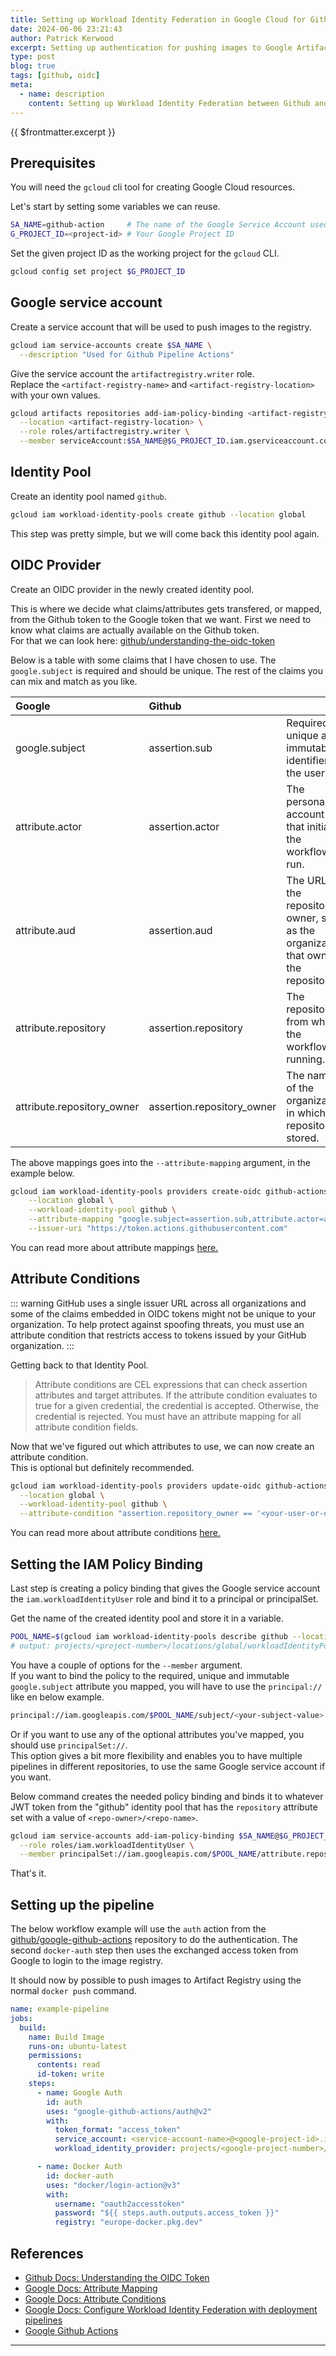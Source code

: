 ```yaml
---
title: Setting up Workload Identity Federation in Google Cloud for Github pipelines
date: 2024-06-06 23:21:43
author: Patrick Kerwood
excerpt: Setting up authentication for pushing images to Google Artifact Registry from a Github pipeline is usually done by creating a static, forever valid, credential file for at service account, which will probably never be rotated. An alternative to that is to use Workload Identity Federation to exchange a Github issued JWT token with a Google token and use that for authentication.
type: post
blog: true
tags: [github, oidc]
meta:
  - name: description
    content: Setting up Workload Identity Federation between Github and Google Cloud.
---
```


{{ $frontmatter.excerpt }}

## Prerequisites

You will need the `gcloud` cli tool for creating Google Cloud resources.

Let's start by setting some variables we can reuse.

```sh
SA_NAME=github-action     # The name of the Google Service Account used by the pipeline.
G_PROJECT_ID=<project-id> # Your Google Project ID
```

Set the given project ID as the working project for the `gcloud` CLI.

```sh
gcloud config set project $G_PROJECT_ID
```

## Google service account

Create a service account that will be used to push images to the registry.

```sh
gcloud iam service-accounts create $SA_NAME \
  --description "Used for Github Pipeline Actions"
```

Give the service account the `artifactregistry.writer` role.  
Replace the `<artifact-registry-name>` and `<artifact-registry-location>` with your own values.

```sh
gcloud artifacts repositories add-iam-policy-binding <artifact-registry-name> \
  --location <artifact-registry-location> \
  --role roles/artifactregistry.writer \
  --member serviceAccount:$SA_NAME@$G_PROJECT_ID.iam.gserviceaccount.com
```

## Identity Pool

Create an identity pool named `github`.

```sh
gcloud iam workload-identity-pools create github --location global
```

This step was pretty simple, but we will come back this identity pool again.

## OIDC Provider

Create an OIDC provider in the newly created identity pool.

This is where we decide what claims/attributes gets transfered, or mapped, from the Github token to the Google token that we want.
First we need to know what claims are actually available on the Github token.  
For that we can look here: [github/understanding-the-oidc-token](https://docs.github.com/en/actions/deployment/security-hardening-your-deployments/about-security-hardening-with-openid-connect#understanding-the-oidc-token)

Below is a table with some claims that I have chosen to use. The `google.subject` is required and should be unique.
The rest of the claims you can mix and match as you like.

| Google                     | Github                     |                                                                                     |
| :------------------------- | :------------------------- | ----------------------------------------------------------------------------------- |
| google.subject             | assertion.sub              | Required. A unique and immutable identifier for the user.                           |
| attribute.actor            | assertion.actor            | The personal account that initiated the workflow run.                               |
| attribute.aud              | assertion.aud              | The URL of the repository owner, such as the organization that owns the repository. |
| attribute.repository       | assertion.repository       | The repository from where the workflow is running.                                  |
| attribute.repository_owner | assertion.repository_owner | The name of the organization in which the repository is stored.                     |

The above mappings goes into the `--attribute-mapping` argument, in the example below.

```sh
gcloud iam workload-identity-pools providers create-oidc github-actions \
    --location global \
    --workload-identity-pool github \
    --attribute-mapping "google.subject=assertion.sub,attribute.actor=assertion.actor,attribute.aud=assertion.aud,attribute.repository=assertion.repository,attribute.repository_owner=assertion.repository_owner" \
    --issuer-uri "https://token.actions.githubusercontent.com"
```

You can read more about attribute mappings [here.](https://cloud.google.com/iam/docs/workload-identity-federation#mapping)

## Attribute Conditions

::: warning
GitHub uses a single issuer URL across all organizations and some of the claims embedded in OIDC tokens might not be unique to your organization.
To help protect against spoofing threats, you must use an attribute condition that restricts access to tokens issued by your GitHub organization.
:::

Getting back to that Identity Pool.

> Attribute conditions are CEL expressions that can check assertion attributes and target attributes. If the
> attribute condition evaluates to true for a given credential, the credential is accepted. Otherwise, the
> credential is rejected. You must have an attribute mapping for all attribute condition fields.

Now that we've figured out which attributes to use, we can now create an attribute condition.  
This is optional but definitely recommended.

```sh
gcloud iam workload-identity-pools providers update-oidc github-actions \
  --location global \
  --workload-identity-pool github \
  --attribute-condition "assertion.repository_owner == '<your-user-or-org-name>'"
```

You can read more about attribute conditions [here.](https://cloud.google.com/iam/docs/workload-identity-federation#conditions)

## Setting the IAM Policy Binding

Last step is creating a policy binding that gives the Google service account the `iam.workloadIdentityUser` role and
bind it to a principal or principalSet.

Get the name of the created identity pool and store it in a variable.

```sh
POOL_NAME=$(gcloud iam workload-identity-pools describe github --location global --format='get(name)')
# output: projects/<project-number>/locations/global/workloadIdentityPools/github
```

You have a couple of options for the `--member` argument.  
If you want to bind the policy to the required, unique and immutable `google.subject` attribute you mapped, you will
have to use the `principal://` like en below example.

```sh
principal://iam.googleapis.com/$POOL_NAME/subject/<your-subject-value>
```

Or if you want to use any of the optional attributes you've mapped, you should use `principalSet://`.  
This option gives a bit more flexibility and enables you to have multiple pipelines in different repositories, to use the
same Google service account if you want.

Below command creates the needed policy binding and binds it to whatever JWT token from the "github" identity pool that
has the `repository` attribute set with a value of `<repo-owner>/<repo-name>`.

```sh
gcloud iam service-accounts add-iam-policy-binding $SA_NAME@$G_PROJECT_ID.iam.gserviceaccount.com \
  --role roles/iam.workloadIdentityUser \
  --member principalSet://iam.googleapis.com/$POOL_NAME/attribute.repository/<repo-owner>/<repo-name>
```

That's it.

## Setting up the pipeline

The below workflow example will use the `auth` action from the [github/google-github-actions](https://github.com/google-github-actions)
repository to do the authentication. The second `docker-auth` step then uses the exchanged access token from Google to login to
the image registry.

It should now by possible to push images to Artifact Registry using the normal `docker push` command.

```yaml
name: example-pipeline
jobs:
  build:
    name: Build Image
    runs-on: ubuntu-latest
    permissions:
      contents: read
      id-token: write
    steps:
      - name: Google Auth
        id: auth
        uses: "google-github-actions/auth@v2"
        with:
          token_format: "access_token"
          service_account: <service-account-name>@<google-project-id>.iam.gserviceaccount.com
          workload_identity_provider: projects/<google-project-number>/locations/global/workloadIdentityPools/github/providers/github-actions

      - name: Docker Auth
        id: docker-auth
        uses: "docker/login-action@v3"
        with:
          username: "oauth2accesstoken"
          password: "${{ steps.auth.outputs.access_token }}"
          registry: "europe-docker.pkg.dev"
```

## References

- [Github Docs: Understanding the OIDC Token](https://docs.github.com/en/actions/deployment/security-hardening-your-deployments/about-security-hardening-with-openid-connect#understanding-the-oidc-token)
- [Google Docs: Attribute Mapping](https://cloud.google.com/iam/docs/workload-identity-federation#mapping)
- [Google Docs: Attribute Conditions](https://cloud.google.com/iam/docs/workload-identity-federation#conditions)
- [Google Docs: Configure Workload Identity Federation with deployment pipelines](https://cloud.google.com/iam/docs/workload-identity-federation-with-deployment-pipelines)
- [Google Github Actions](https://github.com/google-github-actions)

---
